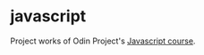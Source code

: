 # javascript
Project works of Odin Project's [Javascript course](https://www.theodinproject.com/paths/full-stack-javascript/courses/javascript).
